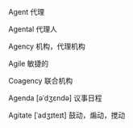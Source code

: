 Agent 代理

Agental  代理人

Agency 机构，代理机构

Agile 敏捷的

Coagency 联合机构

Agenda [əˈdʒɛndə] 议事日程

Agitate [ˈadʒɪteɪt] 鼓动，煽动，搅动